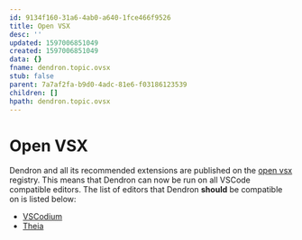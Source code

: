 ```yaml
---
id: 9134f160-31a6-4ab0-a640-1fce466f9526
title: Open VSX
desc: ''
updated: 1597006851049
created: 1597006851049
data: {}
fname: dendron.topic.ovsx
stub: false
parent: 7a7af2fa-b9d0-4adc-81e6-f03186123539
children: []
hpath: dendron.topic.ovsx
---
```


# Open VSX

Dendron and all its recommended extensions are published on the [open vsx](https://open-vsx.org/) registry. This means that Dendron can now be run on all VSCode compatible editors. The list of editors that Dendron **should** be compatible on is listed below:

- [VSCodium](https://github.com/VSCodium/vscodium)
- [Theia](https://theia-ide.org/)
